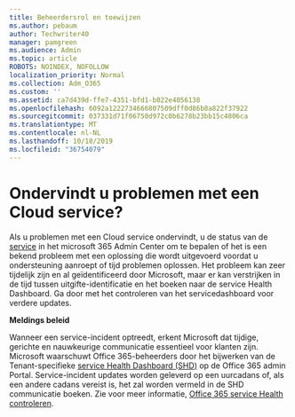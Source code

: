 ```yaml
---
title: Beheerdersrol en toewijzen
ms.author: pebaum
author: Techwriter40
manager: pamgreen
ms.audience: Admin
ms.topic: article
ROBOTS: NOINDEX, NOFOLLOW
localization_priority: Normal
ms.collection: Adm_O365
ms.custom: ''
ms.assetid: ca7d439d-ffe7-4351-bfd1-b022e4056138
ms.openlocfilehash: 6092a1222734666807509dff0d86b8a822f37922
ms.sourcegitcommit: 037331d71f06750d972c0b6278b23bb15c4806ca
ms.translationtype: MT
ms.contentlocale: nl-NL
ms.lasthandoff: 10/18/2019
ms.locfileid: "36754079"
---
```

# <a name="experiencing-problems-with-a-cloud-service"></a>Ondervindt u problemen met een Cloud service?

Als u problemen met een Cloud service ondervindt, u de status van de [service](https://admin.microsoft.com/AdminPortal/Home#/servicehealth) in het microsoft 365 Admin Center om te bepalen of het is een bekend probleem met een oplossing die wordt uitgevoerd voordat u ondersteuning aanroept of tijd problemen oplossen. Het probleem kan zeer tijdelijk zijn en al geïdentificeerd door Microsoft, maar er kan verstrijken in de tijd tussen uitgifte-identificatie en het boeken naar de service Health Dashboard. Ga door met het controleren van het servicedashboard voor verdere updates.

**Meldings beleid**

Wanneer een service-incident optreedt, erkent Microsoft dat tijdige, gerichte en nauwkeurige communicatie essentieel voor klanten zijn. Microsoft waarschuwt Office 365-beheerders door het bijwerken van de Tenant-specifieke [service Health Dashboard (SHD)](https://admin.microsoft.com/AdminPortal/Home#/servicehealth) op de Office 365 admin Portal. Service-incident updates worden geleverd op een uurcadans of, als een andere cadans vereist is, het zal worden vermeld in de SHD communicatie boeken. Zie voor meer informatie, [Office 365 service Health controleren](https://docs.microsoft.com/office365/enterprise/view-service-health).

